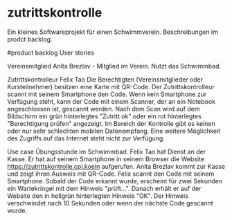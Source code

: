 # zutrittskontrolle
Ein kleines Softwareprojekt für einen Schwimmverein. Beschreibungen im prodct backlog.

#product backlog
User stories

Vereinsmitglied
Anita Brezlav - Mitglied im Verein. Nutzt das Schwimmbad.

Zutrittskontrolleur
Felix Tao
Die Berechtigten (Vereinsmitglieder oder Kursteilnehmer) besitzen eine Karte mit QR-Code. Der Zutrittskontrolleur scannt mit seinem Smartphone den Code. Wenn kein Smartphone zur Verfügung steht, kann der Code mit einem Scanner, der an ein Notebook angeschlossen ist, gescannt werden. Nach dem Scan wird auf dem Bildschirm ein grün hinterlegtes "Zutritt ok" oder ein rot hinterlegtes "Berechtigung prüfen" angezeigt.
Im Bereich der Kontrolle gibt es keinen oder nur sehr schlechten mobilen Datenempfang. Eine weitere Möglichkeit des Zugriffs auf das Internet steht nicht zur Verfügung.

Use case
Übungsstunde im Schwimmbad. Felix Tao hat Dienst an der Kasse. Er hat auf seinem Smartphone in seinem Browser die Website https://zutrittskontrolle.cpi.koeln aufgerufen. Anita Brezlav kommt zur Kasse und zeigt ihren Ausweis mit QR-Code. Felix scannt den Code mit seinem Smartphone. Sobald der Code erkannt wurde, erscheint für zwei Sekunden ein Wartekringel mit dem Hinweis "prüft...". Danach erhält er auf der Website den in hellgrün hinterlegten Hinweis "OK". Der Hinweis verschwindet nach 10 Sekunden oder wenn der nächste Code gescannt wurde.